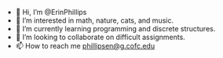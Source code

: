 - 👋 Hi, I’m @ErinPhillips
- 👀 I’m interested in math, nature, cats, and music. 
- 🌱 I’m currently learning programming and discrete structures.
- 💞️ I’m looking to collaborate on difficult assignments.
- 📫 How to reach me phillipsen@g.cofc.edu

<!---
ErinPhillips/ErinPhillips is a ✨ special ✨ repository because its `README.md` (this file) appears on your GitHub profile.
You can click the Preview link to take a look at your changes.
--->
